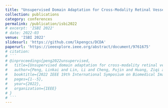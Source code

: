 ```yaml
---
title: "Unsupervised Domain Adaptation for Cross-Modality Retinal Vessel Segmentation via Disentangling Representation Style Transfer and Collaborative Consistency Learning"
collection: publications
category: conferences
permalink: /publication/isbi2022
# excerpt: 'ISBI 2022'
# date: 2022-03
venue: 'ISBI 2022'
slidesurl: 'https://github.com/lkpengcs/DCDA'
paperurl: 'https://ieeexplore.ieee.org/abstract/document/9761675'
# citation: 
# ```
# @inproceedings{peng2022unsupervised,
#   title={Unsupervised domain adaptation for cross-modality retinal vessel segmentation via disentangling representation style transfer and collaborative consistency learning},
#   author={Peng, Linkai and Lin, Li and Cheng, Pujin and Huang, Ziqi and Tang, Xiaoying},
#   booktitle={2022 IEEE 19th International Symposium on Biomedical Imaging (ISBI)},
#   pages={1--5},
#   year={2022},
#   organization={IEEE}
# }
# ```
---
```

